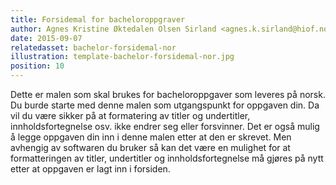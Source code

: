 ```yaml
---
title: Forsidemal for bacheloroppgraver
author: Agnes Kristine Øktedalen Olsen Sirland <agnes.k.sirland@hiof.no>
date: 2015-09-07
relatedasset: bachelor-forsidemal-nor
illustration: template-bachelor-forsidemal-nor.jpg
position: 10
---
```



Dette er malen som skal brukes for bacheloroppgaver som leveres på norsk. Du burde starte med denne malen som utgangspunkt for oppgaven din. Da vil du være sikker på at formatering av titler og undertitler, innholdsfortegnelse osv. ikke endrer seg eller forsvinner. Det er også mulig å legge oppgaven din inn i denne malen etter at den er skrevet. Men avhengig av softwaren du bruker så kan det være en mulighet for at formatteringen av titler, undertitler og innholdsfortegnelse må gjøres på nytt etter at oppgaven er lagt inn i forsiden.
